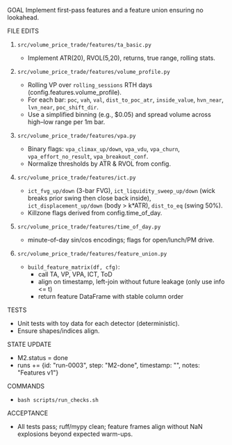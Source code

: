 GOAL
Implement first-pass features and a feature union ensuring no lookahead.

FILE EDITS
1) `src/volume_price_trade/features/ta_basic.py`
   - Implement ATR(20), RVOL(5,20), returns, true range, rolling stats.

2) `src/volume_price_trade/features/volume_profile.py`
   - Rolling VP over `rolling_sessions` RTH days (config.features.volume_profile).
   - For each bar: `poc`, `vah`, `val`, `dist_to_poc_atr`, `inside_value`, `hvn_near`, `lvn_near`, `poc_shift_dir`.
   - Use a simplified binning (e.g., $0.05) and spread volume across high–low range per 1m bar.

3) `src/volume_price_trade/features/vpa.py`
   - Binary flags: `vpa_climax_up/down`, `vpa_vdu`, `vpa_churn`, `vpa_effort_no_result`, `vpa_breakout_conf`.
   - Normalize thresholds by ATR & RVOL from config.

4) `src/volume_price_trade/features/ict.py`
   - `ict_fvg_up/down` (3-bar FVG), `ict_liquidity_sweep_up/down` (wick breaks prior swing then close back inside),
     `ict_displacement_up/down` (body > k*ATR), `dist_to_eq` (swing 50%).
   - Killzone flags derived from config.time_of_day.

5) `src/volume_price_trade/features/time_of_day.py`
   - minute-of-day sin/cos encodings; flags for open/lunch/PM drive.

6) `src/volume_price_trade/features/feature_union.py`
   - `build_feature_matrix(df, cfg)`:
     - call TA, VP, VPA, ICT, ToD
     - align on timestamp, left-join without future leakage (only use info <= t)
     - return feature DataFrame with stable column order

TESTS
- Unit tests with toy data for each detector (deterministic).
- Ensure shapes/indices align.

STATE UPDATE
- M2.status = done
- runs += {id: "run-0003", step: "M2-done", timestamp: "<UTC>", notes: "Features v1"}

COMMANDS
- `bash scripts/run_checks.sh`

ACCEPTANCE
- All tests pass; ruff/mypy clean; feature frames align without NaN explosions beyond expected warm-ups.
